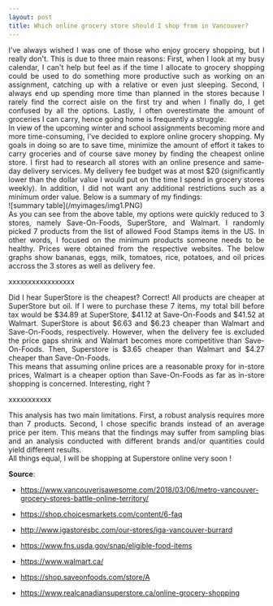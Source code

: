 ```yaml
---
layout: post
title: Which online grocery store should I shop from in Vancouver?
---
```

<div align="justify">  
I've always wished I was one of those who enjoy grocery shopping, but I really don't. This is due to three main reasons: First, when I look at my busy calendar, I can't help but feel as if the time I allocate to grocery shopping could be used to do something more productive such as working on an assignment, catching up with a relative or even just sleeping. Second, I always end up spending more time than planned in the stores because I rarely find the correct aisle on the first try and when I finally do, I get confused by all the options. Lastly, I often overestimate the amount of groceries I can carry, hence going home is frequently a struggle.
<br>
In view of the upcoming winter and school assignments becoming more and more time-consuming, I've decided to explore online grocery shopping. My goals in doing so are to save time, minimize the amount of effort it takes to carry groceries and of course save money by finding the cheapest online store.
I first had to research all stores with an online presence and same-day delivery services. My delivery fee budget was at most $20 (significantly lower than the dollar value I would put on the time I spend in grocery stores weekly). In addition, I did not want any additional restrictions such as a minimum order value. Below is a summary of my findings: 
</div>  
![summary table](/myimages/img1.PNG)
<div align="justify">  
As you can see from the above table, my options were quickly reduced to 3 stores, namely Save-On-Foods, SuperStore, and Walmart. 
I randomly picked 7 products from the list of allowed Food Stamps items in the US. In other words, I focused on the minimum products someone needs to be healthy. Prices were obtained from the respective websites.
The below graphs show bananas, eggs, milk, tomatoes, rice, potatoes, and oil prices accross the 3 stores as well as delivery fee.
</div> 

xxxxxxxxxxxxxxxxx

<div align="justify"> 
Did I hear SuperStore is the cheapest? Correct! All products are cheaper at SuperStore but oil. If I were to purchase these 7 items, my total bill before tax would be $34.89 at SuperStore, $41.12 at Save-On-Foods and $41.52 at Walmart. SuperStore is about $6.63 and $6.23 cheaper than Walmart and Save-On-Foods, respectively. However, when the delivery fee is excluded the price gaps shrink and Walmart becomes more competitive than Save-On-Foods. Then, Superstore is $3.65 cheaper than Walmart and $4.27 cheaper than Save-On-Foods.
<br>
This means that assuming online prices are a reasonable proxy for in-store prices,  Walmart is a cheaper option than Save-On-Foods as far as in-store shopping is concerned. Interesting, right ?
</div> 

xxxxxxxxxxx

<div align="justify"> 
This analysis has two main limitations. First, a robust analysis requires more than 7 products. Second, I chose specific brands instead of an average price per item. This means that the findings may suffer from sampling bias and an analysis conducted with different brands and/or quantities could yield different results. 
</div> 
All things equal, I will be shopping at Superstore online very soon !

**Source**:
<br>
- <https://www.vancouverisawesome.com/2018/03/06/metro-vancouver-grocery-stores-battle-online-territory/>

- <https://shop.choicesmarkets.com/content/6-faq>

- <http://www.igastoresbc.com/our-stores/iga-vancouver-burrard>

- <https://www.fns.usda.gov/snap/eligible-food-items>

- <https://www.walmart.ca/>

- <https://shop.saveonfoods.com/store/A>

- <https://www.realcanadiansuperstore.ca/online-grocery-shopping>
